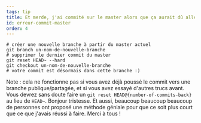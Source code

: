 ```yaml
---
tags: tip
title: Et merde, j'ai commité sur le master alors que ça aurait dû aller sur une nouvelle branche !
id: erreur-commit-master
order: 4
---
```


```git
# créer une nouvelle branche à partir du master actuel
git branch un-nom-de-nouvelle-branche
# supprimer le dernier commit du master
git reset HEAD~ --hard
git checkout un-nom-de-nouvelle-branche
# votre commit est désormais dans cette branche :)
```

Note : cela ne fonctionne pas si vous avez déjà poussé le commit vers une branche publique/partagée, et si vous avez essayé d'autres trucs avant. Vous devrez sans doute faire un `git reset HEAD@{number-of-commits-back}` au lieu de `HEAD~`. Bonjour tristesse. Et aussi, beaucoup beaucoup beaucoup de personnes ont proposé une méthode géniale pour que ce soit plus court que ce que j'avais réussi à faire. Merci à tous !
